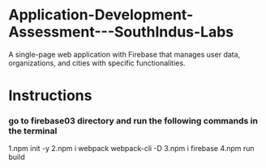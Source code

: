 # Application-Development-Assessment---SouthIndus-Labs
A single-page web application with Firebase that manages user data, organizations, and cities with specific functionalities.
# Instructions
### go to firebase03 directory and run the following commands in the terminal
1.npm init -y
2.npm i webpack webpack-cli -D
3.npm i firebase
4.npm run build
